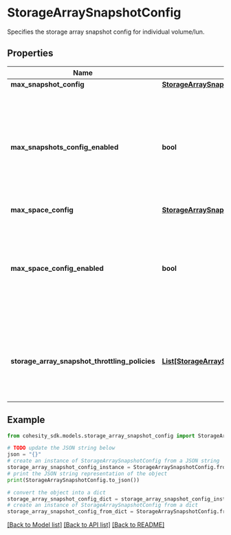 # StorageArraySnapshotConfig

Specifies the storage array snapshot config for individual volume/lun.

## Properties

Name | Type | Description | Notes
------------ | ------------- | ------------- | -------------
**max_snapshot_config** | [**StorageArraySnapshotMaxSnapshotConfig**](StorageArraySnapshotMaxSnapshotConfig.md) |  | [optional] 
**max_snapshots_config_enabled** | **bool** | Specifies whether we will use storage snapshot managmement max snapshots config to all volumes/luns that are part of the registered entity. | [optional] 
**max_space_config** | [**StorageArraySnapshotMaxSpaceConfig**](StorageArraySnapshotMaxSpaceConfig.md) |  | [optional] 
**max_space_config_enabled** | **bool** | Specifies whether we will use storage snapshot managmement max space config to all volumes/luns that are part of the registered entity. | [optional] 
**storage_array_snapshot_throttling_policies** | [**List[StorageArraySnapshotThrottlingPolicy]**](StorageArraySnapshotThrottlingPolicy.md) | Specifies the list of storage array snapshot management throttling policies for individual volume/lun. | [optional] 

## Example

```python
from cohesity_sdk.models.storage_array_snapshot_config import StorageArraySnapshotConfig

# TODO update the JSON string below
json = "{}"
# create an instance of StorageArraySnapshotConfig from a JSON string
storage_array_snapshot_config_instance = StorageArraySnapshotConfig.from_json(json)
# print the JSON string representation of the object
print(StorageArraySnapshotConfig.to_json())

# convert the object into a dict
storage_array_snapshot_config_dict = storage_array_snapshot_config_instance.to_dict()
# create an instance of StorageArraySnapshotConfig from a dict
storage_array_snapshot_config_from_dict = StorageArraySnapshotConfig.from_dict(storage_array_snapshot_config_dict)
```
[[Back to Model list]](../README.md#documentation-for-models) [[Back to API list]](../README.md#documentation-for-api-endpoints) [[Back to README]](../README.md)


